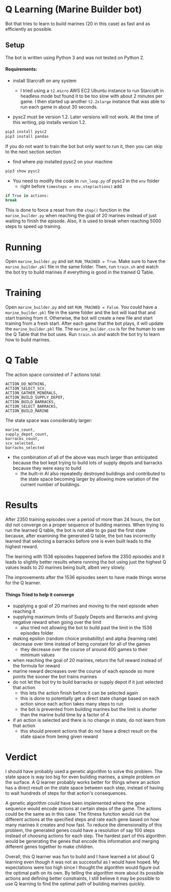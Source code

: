 # Q Learning (Marine Builder bot)
Bot that tries to learn to build marines (20 in this case) as fast and as efficiently as possible.
 
## Setup
The bot is written using Python 3 and was not tested on Python 2.

#### Requirements:

- install Starcraft on any system

    - I tried using a `t2.micro` AWS EC2 Ubuntu instance to run Starcraft in headless mode but found it to be too slow with about 2 minutes per game. I then started up another `t2.2xlarge` instance that was able to run each game in about 30 seconds.

- pysc2 must be version 1.2. Later versions will not work. At the time of this writing, pip installs version 1.2.
```python
pip3 install pysc2
pip3 install pandas
```

If you do not want to train the bot but only want to run it, then you can skip to the next section section
- find where pip installed pysc2 on your machine
```python
pip3 show pysc2
```
- You need to modify the code in `run_loop.py` of pysc2 in the `env` folder
    - right before `timesteps = env.step(actions)` add 
```python
if True in actions:
break
```

This is done to force a reset from the `step()` function in the `marine_builder.py` when reaching the goal of 20 marines instead of just waiting to finish the episode. Also, it is used to break when reaching 5000 steps to speed up training.

# Running

Open `marine_builder.py` and set `RUN_TRAINED = True`. Make sure to have the `marine_builder.pkl` file in the same folder.
Then, run `train.sh` and watch the bot try to build marines if everything is good in the trained Q Table.

# Training
Open `marine_builder.py` and set `RUN_TRAINED = False`. You could have a `marine_builder.pkl` file in the same folder and the bot will load that and start training from it.
Otherwise, the bot will create a new file and start training from a fresh start.
After each game that the bot plays, it will update the `marine_builder.pkl` file. The `marine_builder.csv` is for the human to see the Q Table that the bot uses.
Run `train.sh` and watch the bot try to learn how to build marines.

# Q Table

The action space consisted of 7 actions total:
```
ACTION_DO_NOTHING,
ACTION_SELECT_SCV,
ACTION_GATHER_MINERALS,
ACTION_BUILD_SUPPLY_DEPOT,
ACTION_BUILD_BARRACKS,
ACTION_SELECT_BARRACKS,
ACTION_BUILD_MARINE
```

The state space was considerably larger:
```
marine_count,
supply_depot_count,
barracks_count,
scv_selected,
barracks_selected
```
- the combination of all of the above was much larger than anticipated because the bot kept trying to build lots of supply depots and barracks because they were easy to build
    - the built-in AI also repeatedly destroyed buildings and contributed to the state space becoming larger by allowing more variation of the current number of buildings.

# Results
After 2350 training episodes over a period of more than 24 hours, the bot did not converge on a proper sequence of building marines. When trying to run the learned Q table, the bot is not able to go past the first state because, after examining the generated Q table, the bot has incorrectly learned that selecting a barracks before one is even built leads to the highest reward.

The learning with 1536 episodes happened before the 2350 episodes and it leads to slightly better results where running the bot using just the highest Q values leads to 20 marines being built, albeit very slowly.

The improvements after the 1536 episodes seem to have made things worse for the Q learner.

#### Things Tried to help it converge
- supplying a goal of 20 marines and moving to the next episode when reaching it
- supplying maximum limits of Supply Depots and Barracks and giving negative reward when going over the limit
    - also tried not allowing the bot to build past the limit in the 1536 episodes folder
- making epsilon (random choice probability) and alpha (learning rate) decrease over time instead of being constant for all of the games
    - they decrease over the course of around 400 games to their minimum values
- when reaching the goal of 20 marines, return the full reward instead of the formula for reward
- marine reward decreases over the course of each episode so more points the sooner the bot trains marines
- do not let the bot try to build barracks or supply depot if it just selected that action
    - this lets the action finish before it can be selected again
    - this is done to potentially get a direct state change based on each action since each action takes many steps to run
    - the bot is prevented from building marines but the limit is shorter than the marine build time by a factor of 4
- if an action is selected and there is no change in state, do not learn from that action
    - this should prevent actions that do not have a direct result on the state space from being given reward

# Verdict
I should have probably used a genetic algorithm to solve this problem. The state space is way too big for even building marines, a simple problem on the surface. A Q learner probably works better for things where an action has a direct result on the state space between each step, instead of having to wait hundreds of steps for that action's consequences.

A genetic algorithm could have been implemented where the gene sequence would encode actions at certain steps of the game. The actions could be the same as in this case. The fitness function would run the different actions at the specified steps and rate each gene based on how many marines it creates and how fast. To reduce the dimensionality of this problem, the generated genes could have a resolution of say 100 steps instead of choosing actions for each step. The hardest part of this algorithm would be generating the genes that encode this information and merging different genes together to make children.

Overall, this Q learner was fun to build and I have learned a lot about Q learning even though it was not as successful as I would have hoped. My expectations were too high since I thought the algorithm would figure out the optimal path on its own. By telling the algorithm more about its possible actions and defining better constraints, I still believe it may be possible to use Q learning to find the optimal path of building marines quickly.
